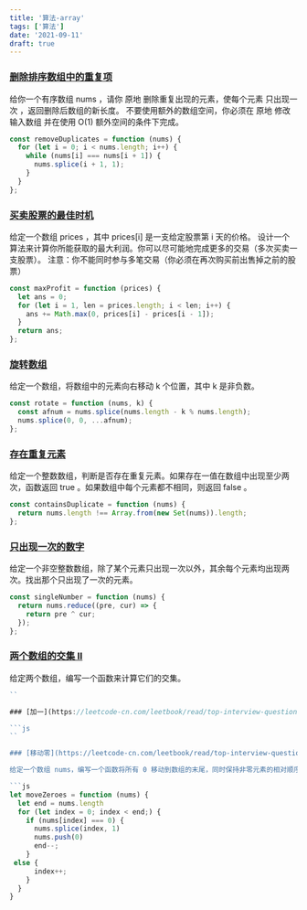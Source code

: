 ```yaml
---
title: '算法-array'
tags: ['算法']
date: '2021-09-11'
draft: true
---
```

### [删除排序数组中的重复项](https://leetcode-cn.com/leetbook/read/top-interview-questions-easy/x2gy9m/)

给你一个有序数组 nums ，请你 原地 删除重复出现的元素，使每个元素 只出现一次 ，返回删除后数组的新长度。
不要使用额外的数组空间，你必须在 原地 修改输入数组 并在使用 O(1) 额外空间的条件下完成。

```js
const removeDuplicates = function (nums) {
  for (let i = 0; i < nums.length; i++) {
    while (nums[i] === nums[i + 1]) {
      nums.splice(i + 1, 1);
    }
  }
};
```

### [买卖股票的最佳时机](https://leetcode-cn.com/leetbook/read/top-interview-questions-easy/x2zsx1/)

给定一个数组 prices ，其中 prices[i] 是一支给定股票第 i 天的价格。
设计一个算法来计算你所能获取的最大利润。你可以尽可能地完成更多的交易（多次买卖一支股票）。
注意：你不能同时参与多笔交易（你必须在再次购买前出售掉之前的股票）

```js
const maxProfit = function (prices) {
  let ans = 0;
  for (let i = 1, len = prices.length; i < len; i++) {
    ans += Math.max(0, prices[i] - prices[i - 1]);
  }
  return ans;
};
```

### [旋转数组](https://leetcode-cn.com/leetbook/read/top-interview-questions-easy/x2skh7/)

给定一个数组，将数组中的元素向右移动 k 个位置，其中 k 是非负数。

```js
const rotate = function (nums, k) {
  const afnum = nums.splice(nums.length - k % nums.length);
  nums.splice(0, 0, ...afnum);
};
```

### [存在重复元素](https://leetcode-cn.com/leetbook/read/top-interview-questions-easy/x248f5/)

给定一个整数数组，判断是否存在重复元素。如果存在一值在数组中出现至少两次，函数返回 true 。如果数组中每个元素都不相同，则返回 false 。

```js
const containsDuplicate = function (nums) {
  return nums.length !== Array.from(new Set(nums)).length;
};
```

### [只出现一次的数字](https://leetcode-cn.com/leetbook/read/top-interview-questions-easy/x21ib6/)

给定一个非空整数数组，除了某个元素只出现一次以外，其余每个元素均出现两次。找出那个只出现了一次的元素。

```js
const singleNumber = function (nums) {
  return nums.reduce((pre, cur) => {
    return pre ^ cur;
  });
};
```

### [两个数组的交集 II](https://leetcode-cn.com/leetbook/read/top-interview-questions-easy/x2y0c2/)

给定两个数组，编写一个函数来计算它们的交集。

```js
``

### [加一](https://leetcode-cn.com/leetbook/read/top-interview-questions-easy/x2cv1c/)

```js
``

### [移动零](https://leetcode-cn.com/leetbook/read/top-interview-questions-easy/x2ba4i/)

给定一个数组 nums，编写一个函数将所有 0 移动到数组的末尾，同时保持非零元素的相对顺序。

```js
let moveZeroes = function (nums) {
  let end = nums.length
  for (let index = 0; index < end;) {
    if (nums[index] === 0) {
      nums.splice(index, 1)
      nums.push(0)
      end--;
    }
 else {
      index++;
    }
  }
}
```
